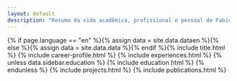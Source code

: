 ```yaml
---
layout: default
description: "Resumo da vida acadêmica, profissional e pessoal de Fabio Nobre."
---
```

{% if page.language == "en" %}{% assign data = site.data.dataen %}{% else %}{% assign data = site.data.data %}{% endif %}{% include title.html %}
{% include career-profile.html %} 
{% include experiences.html %}
{% unless data.sidebar.education %}
{% include education.html %}
{% endunless %}
{% include projects.html %}
{% include publications.html %}
